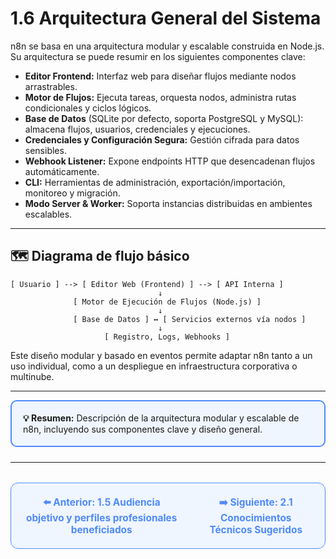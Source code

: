 # 1.6 Arquitectura General del Sistema

n8n se basa en una arquitectura modular y escalable construida en Node.js. Su arquitectura se puede resumir en los siguientes componentes clave:

- **Editor Frontend:** Interfaz web para diseñar flujos mediante nodos arrastrables.
- **Motor de Flujos:** Ejecuta tareas, orquesta nodos, administra rutas condicionales y ciclos lógicos.
- **Base de Datos** (SQLite por defecto, soporta PostgreSQL y MySQL): almacena flujos, usuarios, credenciales y ejecuciones.
- **Credenciales y Configuración Segura:** Gestión cifrada para datos sensibles.
- **Webhook Listener:** Expone endpoints HTTP que desencadenan flujos automáticamente.
- **CLI:** Herramientas de administración, exportación/importación, monitoreo y migración.
- **Modo Server & Worker:** Soporta instancias distribuidas en ambientes escalables.

---

## 🗺️ Diagrama de flujo básico

```
[ Usuario ] --> [ Editor Web (Frontend) ] --> [ API Interna ]
                                 ↓
              [ Motor de Ejecución de Flujos (Node.js) ]
                                 ↓
              [ Base de Datos ] ↔ [ Servicios externos vía nodos ]
                                 ↓
                     [ Registro, Logs, Webhooks ]
```

Este diseño modular y basado en eventos permite adaptar n8n tanto a un uso individual, como a un despliegue en infraestructura corporativa o multinube.

---

<div style="border: 2px solid #4F8AFA; border-radius: 10px; background: #f0f6ff; padding: 18px; margin-bottom: 24px;">
  <strong>💡 Resumen:</strong> Descripción de la arquitectura modular y escalable de n8n, incluyendo sus componentes clave y diseño general.
</div>

---

<div align="center" style="border: 1px solid #4F8AFA; border-radius: 12px; padding: 20px; background: #f0f6ff; margin-top: 32px; display: flex; justify-content: center; gap: 32px;">
  <a href="1.5.%20Audiencia%20objetivo%20y%20perfiles%20profesionales%20beneficiados.md" style="text-decoration:none; font-weight: bold; color: #4F8AFA; font-size: 1.1em;">⬅️ Anterior: 1.5 Audiencia objetivo y perfiles profesionales beneficiados</a>
  <a href="../Requisitos-Previos/2.1.%20Conocimientos%20Tecnicos%20Sugeridos.md" style="text-decoration:none; font-weight: bold; color: #4F8AFA; font-size: 1.1em;">➡️ Siguiente: 2.1 Conocimientos Técnicos Sugeridos</a>
</div>